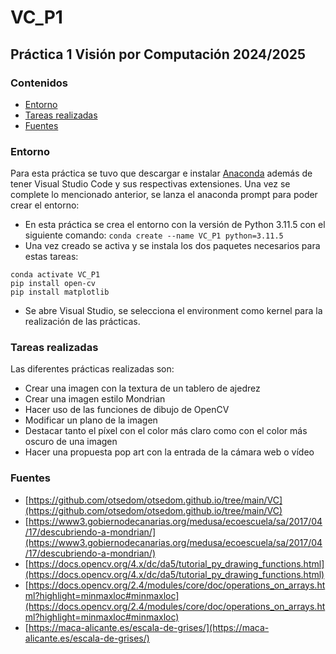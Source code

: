 # VC_P1
## Práctica 1 Visión por Computación 2024/2025
### Contenidos 
- [Entorno](#Entorno)
- [Tareas realizadas](#Tareas-Realizadas)
- [Fuentes](#Fuentes)
### Entorno 
Para esta práctica se tuvo que descargar e instalar [Anaconda](https://www.anaconda.com/) además de tener Visual Studio Code y sus respectivas extensiones. Una vez se complete lo mencionado anterior, se lanza el anaconda prompt para poder crear el entorno:
  - En esta práctica se crea el entorno con la versión de Python 3.11.5 con el siguiente comando: `conda create --name VC_P1 python=3.11.5`
  - Una vez creado se activa y se instala los dos paquetes necesarios para estas tareas:
```
conda activate VC_P1
pip install open-cv
pip install matplotlib
```
  - Se abre Visual Studio, se selecciona el environment como kernel para la realización de las prácticas. 
### Tareas realizadas
Las diferentes prácticas realizadas son: 
- Crear una imagen con la textura de un tablero de ajedrez
- Crear una imagen estilo Mondrian
- Hacer uso de las funciones de dibujo de OpenCV
- Modificar un plano de la imagen
- Destacar tanto el píxel con el color más claro como con el color más oscuro de una imagen
- Hacer una propuesta pop art con la entrada de la cámara web o vídeo

### Fuentes
- [https://github.com/otsedom/otsedom.github.io/tree/main/VC](https://github.com/otsedom/otsedom.github.io/tree/main/VC)
- [https://www3.gobiernodecanarias.org/medusa/ecoescuela/sa/2017/04/17/descubriendo-a-mondrian/](https://www3.gobiernodecanarias.org/medusa/ecoescuela/sa/2017/04/17/descubriendo-a-mondrian/)
- [https://docs.opencv.org/4.x/dc/da5/tutorial_py_drawing_functions.html](https://docs.opencv.org/4.x/dc/da5/tutorial_py_drawing_functions.html)
- [https://docs.opencv.org/2.4/modules/core/doc/operations_on_arrays.html?highlight=minmaxloc#minmaxloc](https://docs.opencv.org/2.4/modules/core/doc/operations_on_arrays.html?highlight=minmaxloc#minmaxloc)
- [https://maca-alicante.es/escala-de-grises/](https://maca-alicante.es/escala-de-grises/)

